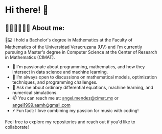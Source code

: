 # Hi there! 👋 
## 🧑🏻‍💻👨🏻‍🏫 About me:
📖💻 I hold a Bachelor's degree in Mathematics at the Faculty of Mathematics of the Universidad Veracruzana (UV) and I'm currently pursuing a Master's degree in Computer Science at the Center of Research in Mathematics (CIMAT).

- 🌱 I'm passionate about programming, mathematics, and how they intersect in data science and machine learning.
- 🤔 I’m always open to discussions on mathematical models, optimization techniques, and programming challenges.
- 💬 Ask me about ordinary differential equations, machine learning, and numerical simulations.
- 📫 You can reach me at: angel.mendez@cimat.mx or angel1999.aamh@gmail.com
- ⚡ Fun fact: I love combining my passion for music with coding!

Feel free to explore my repositories and reach out if you'd like to collaborate!

